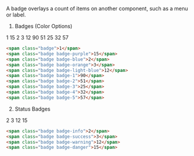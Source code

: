 A badge overlays a count of items on another component, such as a menu or label.

1. Badges (Color Options)

<span class="badge">1</span>
<span class="badge badge-purple">15</span>
<span class="badge badge-blue">2</span>
<span class="badge badge-orange">3</span>
<span class="badge badge-light-blue">12</span>
<span class="badge badge-1">90</span>
<span class="badge badge-2">51</span>
<span class="badge badge-3">25</span>
<span class="badge badge-4">32</span>
<span class="badge badge-5">57</span>

```html
<span class="badge">1</span>
<span class="badge badge-purple">15</span>
<span class="badge badge-blue">2</span>
<span class="badge badge-orange">3</span>
<span class="badge badge-light-blue">12</span>
<span class="badge badge-1">90</span>
<span class="badge badge-2">51</span>
<span class="badge badge-3">25</span>
<span class="badge badge-4">32</span>
<span class="badge badge-5">57</span>
```

2. Status Badges

<span class="badge badge-info">2</span>
<span class="badge badge-success">3</span>
<span class="badge badge-warning">12</span>
<span class="badge badge-danger">15</span>

```html
<span class="badge badge-info">2</span>
<span class="badge badge-success">3</span>
<span class="badge badge-warning">12</span>
<span class="badge badge-danger">15</span>
```